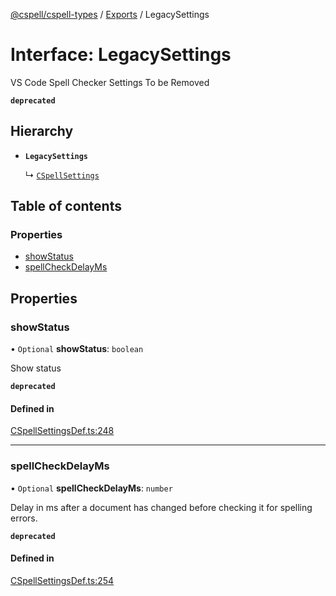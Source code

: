 [@cspell/cspell-types](../README.md) / [Exports](../modules.md) / LegacySettings

# Interface: LegacySettings

VS Code Spell Checker Settings
To be Removed

**`deprecated`**

## Hierarchy

- **`LegacySettings`**

  ↳ [`CSpellSettings`](CSpellSettings.md)

## Table of contents

### Properties

- [showStatus](LegacySettings.md#showstatus)
- [spellCheckDelayMs](LegacySettings.md#spellcheckdelayms)

## Properties

### showStatus

• `Optional` **showStatus**: `boolean`

Show status

**`deprecated`**

#### Defined in

[CSpellSettingsDef.ts:248](https://github.com/streetsidesoftware/cspell/blob/27fe1d6b/packages/cspell-types/src/CSpellSettingsDef.ts#L248)

___

### spellCheckDelayMs

• `Optional` **spellCheckDelayMs**: `number`

Delay in ms after a document has changed before checking it for spelling errors.

**`deprecated`**

#### Defined in

[CSpellSettingsDef.ts:254](https://github.com/streetsidesoftware/cspell/blob/27fe1d6b/packages/cspell-types/src/CSpellSettingsDef.ts#L254)
